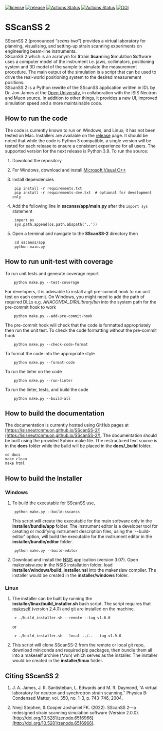 
[![license](https://img.shields.io/github/license/ISISNeutronMuon/SScanSS-2.svg)](https://github.com/ISISNeutronMuon/SScanSS-2/blob/master/LICENSE)
[![release](https://img.shields.io/github/release/ISISNeutronMuon/SScanSS-2.svg)](https://github.com/ISISNeutronMuon/SScanSS-2/releases)
[![Actions Status](https://github.com/ISISNeutronMuon/SScanSS-2/workflows/Build/badge.svg)](https://github.com/ISISNeutronMuon/SScanSS-2/actions)
[![Actions Status](https://github.com/ISISNeutronMuon/SScanSS-2/workflows/Docs/badge.svg)](https://github.com/ISISNeutronMuon/SScanSS-2/actions)
[![DOI](https://zenodo.org/badge/DOI/10.5281/zenodo.6516966.svg)](https://doi.org/10.5281/zenodo.6516966)

SScanSS 2
=========
SScanSS 2 (pronounced “*scans two*”) provides a virtual laboratory for planning, visualising, and setting-up strain scanning experiments on engineering beam-line instruments.  
SScanSS 2 which is an acronym for **S**train **Scan**ning **S**imulation **S**oftware uses a computer model of the instrument i.e. jaws, collimators, positioning system and 3D model of the sample to simulate the measurement procedure. The main output of the simulation is a script that can be used to drive the real-world positioning system to the desired measurement positions.  
SScanSS 2 is a Python rewrite of the SScanSS application written in IDL by Dr. Jon James at the [Open University](http://www.open.ac.uk), in collaboration with the ISIS Neutron and Muon source. 
In addition to other things, it provides a new UI, improved simulation speed and a more maintainable code. 
  
How to run the code
-------------------
The code is currently known to run on Windows, and Linux; it has not been tested on Mac. Installers are available on the
[release](https://github.com/ISISNeutronMuon/SScanSS-2/releases) page. It should be noted that while the code is 
Python 3 compatible, a single version will be tested for each release to ensure a consistent experience for all users. 
The supported version for the next release is Python 3.9. To run the source:

1. Download the repository
2. For Windows, download and install [Microsoft Visual C++](https://aka.ms/vs/16/release/vc_redist.x64.exe)
3. Install dependencies

        pip install -r requirements.txt
        pip install -r requirements-dev.txt  # optional for development only
4. Add the following line in **sscanss/app/main.py** after the ``import sys`` statement  

        import os
        sys.path.append(os.path.abspath('..')) 
5. Open a terminal and navigate to the **SScanSS-2** directory then  
        
        cd sscanss/app
        python main.py


How to run unit-test with coverage
----------------------------------
To run unit tests and generate coverage report 

        python make.py --test-coverage

For developers, it is advisable to install a git pre-commit hook to run unit test on each commit. On Windows, you might 
need to add the path of required DLLs e.g. *ANACONDA_DIR/Library/bin* into the system path for the pre-commit hook to work 

        python make.py --add-pre-commit-hook

The pre-commit hook will check that the code is formatted appropriately then run the unit test. To check the code 
formatting without the pre-commit hook

        python make.py --check-code-format

To format the code into the appropriate style

        python make.py --format-code

To run the linter on the code

        python make.py --run-linter

To run the linter, tests, and build the code

        python make.py --build-all

How to build the documentation
------------------------------
The documentation is currently hosted using GitHub pages at [https://isisneutronmuon.github.io/SScanSS-2/](https://isisneutronmuon.github.io/SScanSS-2/).
The documentation should be built using the provided Sphinx make file. The restructured text source is in the **docs** folder while 
the build will be placed in the **docs/_build** folder. 

    cd docs
    make clean
    make html

How to build the Installer
--------------------------
### Windows
1. To build the executable for SScanSS use,
   
        python make.py --build-sscanss        

   This script will create the executable for the main software only in the **installer/bundle/app** folder. The 
   instrument editor is a developer tool for creating or modifying instrument description files, using the
   '--build-editor' option, will build the executable for the instrument editor in the **installer/bundle/editor** 
   folder. 
   
        python make.py --build-editor    
    
2. Download and install the [NSIS](https://sourceforge.net/projects/nsis/) application (version 3.07). Open 
   makensisw.exe in the NSIS installation folder, load **installer/windows/build_installer.nsi** into the makensisw 
   compiler. The installer would be created in the **installer/windows** folder.

### Linux
1. The installer can be built by running the **installer/linux/build_installer.sh** bash script. The script requires 
   that [makeself](https://makeself.io/) (version 2.4.0) and git are installed on the machine.

        > ./build_installer.sh --remote --tag v1.0.0

   or
   
        > ./build_installer.sh --local ../.. --tag v1.0.0
        
2. This script will clone SScanSS-2 from the remote or local git repo, download miniconda and required pip packages, then 
   bundle them all into a makeself archive (*.run) which serves as the installer. The installer would be created in the 
   **installer/linux** folder.

Citing SScanSS 2
----------------
1. J. A. James, J. R. Santisteban, L. Edwards and M. R. Daymond, “A virtual laboratory for neutron and synchrotron 
strain scanning,” Physica B: Condensed Matter, vol. 350, no. 1-3, p. 743–746, 2004.

2. Nneji Stephen, & Cooper Joshaniel FK. (2022). SScanSS 2—a redesigned strain scanning simulation software (Version 2.0.0).
[http://doi.org/10.5281/zenodo.6516966](http://doi.org/10.5281/zenodo.6516966).
